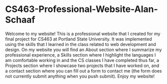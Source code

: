 # CS463-Professional-Website-Alan-Schaaf

Welcome to my website! This is a professional website that I created for my final project for CS463 at Portland State University. It was implemented using the skills that I learned in the class related to web development and design. On my website you will find an About section where I summarize my professional experience, a Skills section where I highlight the languages I am comfortable working in and the CS classes I have completed thus far, a Projects section where I showcase two projects that I have worked on, and a contact section where you can fill out a form to contact me (the form does not currently submit anything when you push submit). Enjoy my website!
